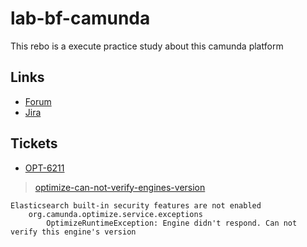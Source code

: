 # lab-bf-camunda
This rebo is a execute practice study about this camunda platform

## Links
- [Forum](https://forum.camunda.io/)
- [Jira](https://jira.camunda.com/secure/BrowseProjects.jspa?selectedCategory=all&selectedProjectType=software)

## Tickets
- [OPT-6211](https://jira.camunda.com/browse/OPT-6211)

> [optimize-can-not-verify-engines-version](https://forum.camunda.io/t/optimize-can-not-verify-engines-version/37544/7)

```
Elasticsearch built-in security features are not enabled
    org.camunda.optimize.service.exceptions
        OptimizeRuntimeException: Engine didn't respond. Can not verify this engine's version
```
